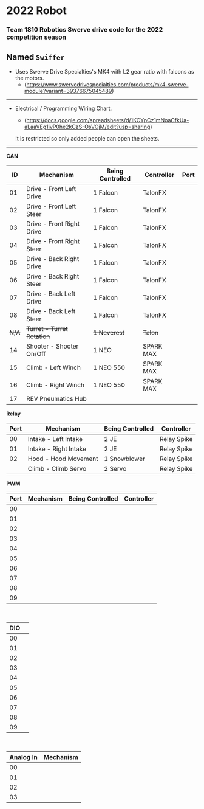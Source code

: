 # 2022 Robot

### Team 1810 Robotics Swerve drive code for the 2022 competition season
**Named `Swiffer`**
---

* Uses Swerve Drive Specialties's MK4 with L2 gear ratio with falcons as the motors.
    * (https://www.swervedrivespecialties.com/products/mk4-swerve-module?variant=39376675045489)

---

* Electrical / Programming Wiring Chart.
    * (https://docs.google.com/spreadsheets/d/1KCYpCz1mNoaCfkUa-aLaaVEg1ivP0he2kCzS-OsVOjM/edit?usp=sharing)

    It is restricted so only added people can open the sheets.

---

**CAN**

| ID     | Mechanism                   | Being Controlled | Controller | Port  |
| -----  | -----                       | -----            | -----      | ----- |
| 01     | Drive - Front Left Drive    | 1 Falcon         | TalonFX    |       |
| 02     | Drive - Front Left Steer    | 1 Falcon         | TalonFX    |       |
| 03     | Drive - Front Right Drive   | 1 Falcon         | TalonFX    |       |
| 04     | Drive - Front Right Steer   | 1 Falcon         | TalonFX    |       |
| 05     | Drive - Back Right Drive    | 1 Falcon         | TalonFX    |       |
| 06     | Drive - Back Right Steer    | 1 Falcon         | TalonFX    |       |
| 07     | Drive - Back Left Drive     | 1 Falcon         | TalonFX    |       |
| 08     | Drive - Back Left Steer     | 1 Falcon         | TalonFX    |       |
|~~N/A~~ |~~Turret - Turret Rotation~~ |~~1 Neverest~~    |~~Talon~~   |       |
| 14     | Shooter - Shooter On/Off    | 1 NEO            | SPARK MAX  |       |
| 15     | Climb - Left Winch          | 1 NEO 550        | SPARK MAX  |       |
| 16     | Climb - Right Winch         | 1 NEO 550        | SPARK MAX  |       |
| 17     | REV Pneumatics Hub          |                  |            |       |

**Relay**

| Port |  Mechanism            | Being Controlled | Controller     |
| -----| -----                 | -----            | -----          |
| 00   | Intake - Left Intake  | 2 JE             | Relay Spike    |
| 01   | Intake - Right Intake | 2 JE             | Relay Spike    |
| 02   | Hood - Hood Movement  | 1 Snowblower     | Relay Spike    |
|      | Climb - Climb Servo   | 2 Servo          | Relay Spike    |

**PWM**

| Port  | Mechanism | Being Controlled | Controller |
| ----- | -----     | -----            | -----      |
| 00    |           |                  |            | 
| 01    |           |                  |            | 
| 02    |           |                  |            | 
| 03    |           |                  |            | 
| 04    |           |                  |            | 
| 05    |           |                  |            | 
| 06    |           |                  |            | 
| 07    |           |                  |            | 
| 08    |           |                  |            | 
| 09    |           |                  |            | 
<br>

| DIO   |       |
| ----- | ----- |
| 00    |       |
| 01    |       | 
| 02    |       | 
| 03    |       |
| 04    |       | 
| 05    |       | 
| 06    |       | 
| 07    |       | 
| 08    |       | 
| 09    |       |
<br>

| Analog ln | Mechanism |
| -----     | -----     |
| 00        |           |
| 01        |           |
| 02        |           |
| 03        |           |
